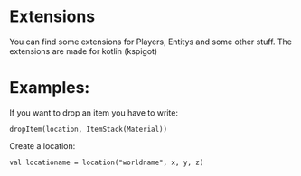 # Extensions
You can find some extensions for Players, Entitys and some other stuff.
The extensions are made for kotlin (kspigot)

# Examples:
If you want to drop an item you have to write:

`
dropItem(location, ItemStack(Material))
`


Create a location:

`
val locationame = location("worldname", x, y, z)
`
